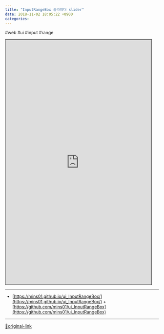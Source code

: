 ```yaml
---
title: "InputRangeBox 슬라이더 slider"
date: 2018-11-02 18:05:22 +0900
categories: 
---
```

  

#web #ui #input #range
<iframe frameborder="1" height="800" src="https://mins01.github.io/ui_InputRangeBox/" style="border-width: 1px; border-style: solid; border-color: rgb(0, 0, 0);" width="95%"></iframe>





***
+ [https://mins01.github.io/ui_InputRangeBox/](https://mins01.github.io/ui_InputRangeBox/)  + [https://github.com/mins01/ui_InputRangeBox](https://github.com/mins01/ui_InputRangeBox)


***
[🔗original-link](http://www.mins01.com/mh/tech/read/1210)